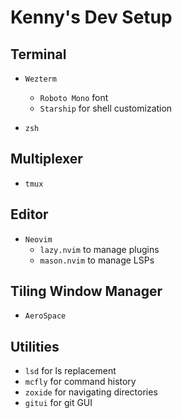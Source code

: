 # Kenny's Dev Setup

## Terminal

- `Wezterm`
  - `Roboto Mono` font
  - `Starship` for shell customization

- `zsh`

## Multiplexer

- `tmux`

## Editor

- `Neovim`
  - `lazy.nvim` to manage plugins
  - `mason.nvim` to manage LSPs

## Tiling Window Manager

- `AeroSpace`

## Utilities

- `lsd` for ls replacement
- `mcfly` for command history
- `zoxide` for navigating directories
- `gitui` for git GUI
